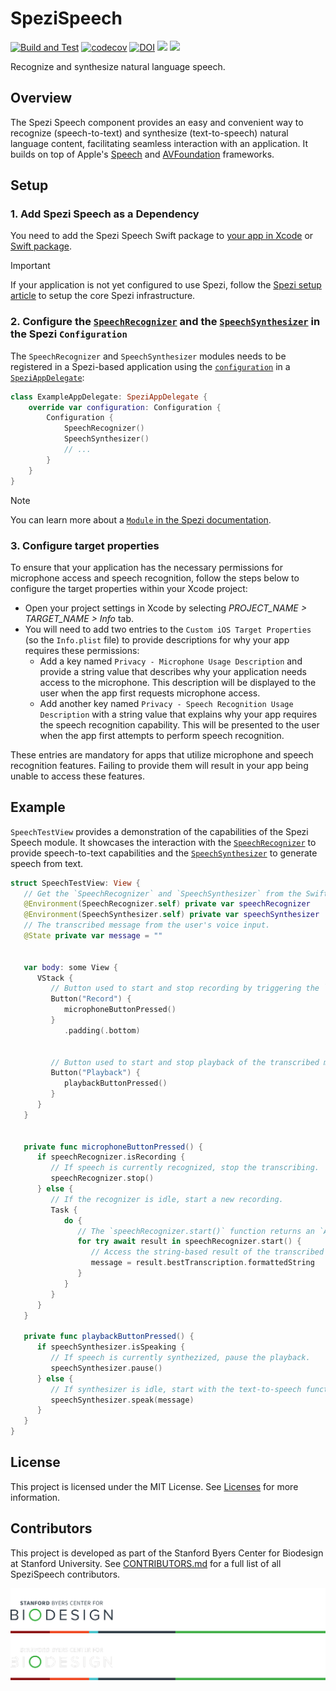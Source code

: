 <!--
                  
This source file is part of the Stanford Spezi open source project

SPDX-FileCopyrightText: 2023 Stanford University and the project authors (see CONTRIBUTORS.md)

SPDX-License-Identifier: MIT
             
-->

# SpeziSpeech

[![Build and Test](https://github.com/StanfordSpezi/SpeziSpeech/actions/workflows/build-and-test.yml/badge.svg)](https://github.com/StanfordSpezi/SpeziSpeech/actions/workflows/build-and-test.yml)
[![codecov](https://codecov.io/gh/StanfordSpezi/SpeziSpeech/graph/badge.svg?token=ufmRQvE0Cs)](https://codecov.io/gh/StanfordSpezi/SpeziSpeech)
[![DOI](https://zenodo.org/badge/573230182.svg)](https://zenodo.org/badge/latestdoi/573230182)
[![](https://img.shields.io/endpoint?url=https%3A%2F%2Fswiftpackageindex.com%2Fapi%2Fpackages%2FStanfordBDHG%2FSpeziSpeech%2Fbadge%3Ftype%3Dswift-versions)](https://swiftpackageindex.com/StanfordSpezi/SpeziSpeech)
[![](https://img.shields.io/endpoint?url=https%3A%2F%2Fswiftpackageindex.com%2Fapi%2Fpackages%2FStanfordBDHG%2FSpeziSpeech%2Fbadge%3Ftype%3Dplatforms)](https://swiftpackageindex.com/StanfordSpezi/SpeziSpeech)

Recognize and synthesize natural language speech.

## Overview

The Spezi Speech component provides an easy and convenient way to recognize (speech-to-text) and synthesize (text-to-speech) natural language content, facilitating seamless interaction with an application. It builds on top of Apple's [Speech](https://developer.apple.com/documentation/speech/) and [AVFoundation](https://developer.apple.com/documentation/avfoundation/) frameworks.

## Setup

### 1. Add Spezi Speech as a Dependency

You need to add the Spezi Speech Swift package to
[your app in Xcode](https://developer.apple.com/documentation/xcode/adding-package-dependencies-to-your-app#) or
[Swift package](https://developer.apple.com/documentation/xcode/creating-a-standalone-swift-package-with-xcode#Add-a-dependency-on-another-Swift-package).

> [!IMPORTANT]  
> If your application is not yet configured to use Spezi, follow the [Spezi setup article](https://swiftpackageindex.com/stanfordspezi/spezi/documentation/spezi/initial-setup) to setup the core Spezi infrastructure.

### 2. Configure the [`SpeechRecognizer`](https://swiftpackageindex.com/stanfordspezi/spezispeech/documentation/spezispeech/speechrecognizer) and the [`SpeechSynthesizer`](https://swiftpackageindex.com/stanfordspezi/spezispeech/documentation/spezispeech/speechsynthesizer) in the Spezi `Configuration`

The `SpeechRecognizer` and `SpeechSynthesizer` modules needs to be registered in a Spezi-based application using the [`configuration`](https://swiftpackageindex.com/stanfordspezi/spezi/documentation/spezi/speziappdelegate/configuration)
in a [`SpeziAppDelegate`](https://swiftpackageindex.com/stanfordspezi/spezi/documentation/spezi/speziappdelegate):
```swift
class ExampleAppDelegate: SpeziAppDelegate {
    override var configuration: Configuration {
        Configuration {
            SpeechRecognizer()
            SpeechSynthesizer()
            // ...
        }
    }
}
```
> [!NOTE] 
> You can learn more about a [`Module` in the Spezi documentation](https://swiftpackageindex.com/stanfordspezi/spezi/documentation/spezi/module).

### 3. Configure target properties

To ensure that your application has the necessary permissions for microphone access and speech recognition, follow the steps below to configure the target properties within your Xcode project:

- Open your project settings in Xcode by selecting *PROJECT_NAME > TARGET_NAME > Info* tab.
- You will need to add two entries to the `Custom iOS Target Properties` (so the `Info.plist` file) to provide descriptions for why your app requires these permissions:
   - Add a key named `Privacy - Microphone Usage Description` and provide a string value that describes why your application needs access to the microphone. This description will be displayed to the user when the app first requests microphone access.
   - Add another key named `Privacy - Speech Recognition Usage Description` with a string value that explains why your app requires the speech recognition capability. This will be presented to the user when the app first attempts to perform speech recognition.

These entries are mandatory for apps that utilize microphone and speech recognition features. Failing to provide them will result in your app being unable to access these features. 

## Example

`SpeechTestView` provides a demonstration of the capabilities of the Spezi Speech module.
It showcases the interaction with the [`SpeechRecognizer`](https://swiftpackageindex.com/stanfordspezi/spezispeech/documentation/spezispeech/speechrecognizer) to provide speech-to-text capabilities and the [`SpeechSynthesizer`](https://swiftpackageindex.com/stanfordspezi/spezispeech/documentation/spezispeech/speechsynthesizer) to generate speech from text.


```swift
struct SpeechTestView: View {
   // Get the `SpeechRecognizer` and `SpeechSynthesizer` from the SwiftUI `Environment`.
   @Environment(SpeechRecognizer.self) private var speechRecognizer
   @Environment(SpeechSynthesizer.self) private var speechSynthesizer
   // The transcribed message from the user's voice input.
   @State private var message = ""


   var body: some View {
      VStack {
         // Button used to start and stop recording by triggering the `microphoneButtonPressed()` function.
         Button("Record") {
            microphoneButtonPressed()
         }
            .padding(.bottom)


         // Button used to start and stop playback of the transcribed message by triggering the `playbackButtonPressed()` function.
         Button("Playback") {
            playbackButtonPressed()
         }
      }
   }


   private func microphoneButtonPressed() {
      if speechRecognizer.isRecording {
         // If speech is currently recognized, stop the transcribing.
         speechRecognizer.stop()
      } else {
         // If the recognizer is idle, start a new recording.
         Task {
            do {
               // The `speechRecognizer.start()` function returns an `AsyncThrowingStream` that yields the transcribed text.
               for try await result in speechRecognizer.start() {
                  // Access the string-based result of the transcribed result.
                  message = result.bestTranscription.formattedString
               }
            }
         }
      }
   }
    
   private func playbackButtonPressed() {
      if speechSynthesizer.isSpeaking {
         // If speech is currently synthezized, pause the playback.
         speechSynthesizer.pause()
      } else {
         // If synthesizer is idle, start with the text-to-speech functionality.
         speechSynthesizer.speak(message)
      }
   }
}
```


## License
This project is licensed under the MIT License. See [Licenses](https://github.com/StanfordSpezi/SpeziSpeech/tree/main/LICENSES) for more information.


## Contributors
This project is developed as part of the Stanford Byers Center for Biodesign at Stanford University.
See [CONTRIBUTORS.md](https://github.com/StanfordSpezi/SpeziSpeech/tree/main/CONTRIBUTORS.md) for a full list of all SpeziSpeech contributors.

![Spezi Footer](https://raw.githubusercontent.com/StanfordSpezi/.github/main/assets/FooterLight.png#gh-light-mode-only)
![Spezi Footer](https://raw.githubusercontent.com/StanfordSpezi/.github/main/assets/FooterDark.png#gh-dark-mode-only)
